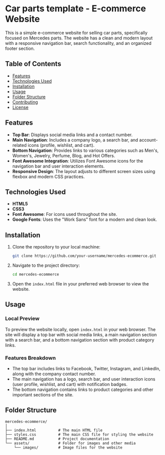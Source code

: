 # Car parts template - E-commerce Website

This is a simple e-commerce website for selling car parts, specifically focused on Mercedes parts. The website has a clean and modern layout with a responsive navigation bar, search functionality, and an organized footer section.

## Table of Contents

- [Features](#features)
- [Technologies Used](#technologies-used)
- [Installation](#installation)
- [Usage](#usage)
- [Folder Structure](#folder-structure)
- [Contributing](#contributing)
- [License](#license)

## Features

- **Top Bar**: Displays social media links and a contact number.
- **Main Navigation**: Includes a company logo, a search bar, and account-related icons (profile, wishlist, and cart).
- **Bottom Navigation**: Provides links to various categories such as Men's, Women's, Jewelry, Perfume, Blog, and Hot Offers.
- **Font Awesome Integration**: Utilizes Font Awesome icons for the navigation bar and user interaction elements.
- **Responsive Design**: The layout adjusts to different screen sizes using flexbox and modern CSS practices.

## Technologies Used

- **HTML5**
- **CSS3**
- **Font Awesome**: For icons used throughout the site.
- **Google Fonts**: Uses the "Work Sans" font for a modern and clean look.

## Installation

1. Clone the repository to your local machine:

   ```bash
   git clone https://github.com/your-username/mercedes-ecommerce.git
   ```

2. Navigate to the project directory:

   ```bash
   cd mercedes-ecommerce
   ```

3. Open the `index.html` file in your preferred web browser to view the website.

## Usage

### Local Preview

To preview the website locally, open `index.html` in your web browser. The site will display a top bar with social media links, a main navigation section with a search bar, and a bottom navigation section with product category links.

### Features Breakdown

- The top bar includes links to Facebook, Twitter, Instagram, and LinkedIn, along with the company contact number.
- The main navigation has a logo, search bar, and user interaction icons (user profile, wishlist, and cart) with notification badges.
- The bottom navigation contains links to product categories and other important sections of the site.

## Folder Structure

```plaintext
mercedes-ecommerce/
│
├── index.html          # The main HTML file
├── styles.css          # The main CSS file for styling the website
├── README.md           # Project documentation
└── assets/             # Folder for images and other media
    └── images/         # Image files for the website
```
